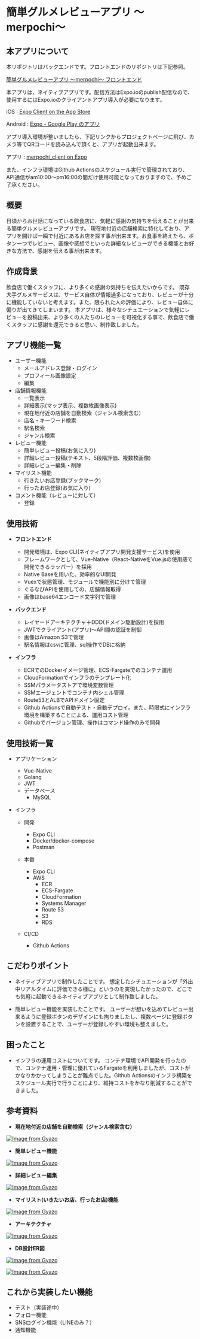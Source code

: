 # 簡単グルメレビューアプリ 〜merpochi〜



## 本アプリについて

本リポジトリはバックエンドです。フロントエンドのリポジトリは下記参照。

[簡単グルメレビューアプリ 〜merpochi〜 フロントエンド](https://github.com/fujisawatk/merpochi-client)


本アプリは、ネイティブアプリです。配信方法はExpo.ioのpublish配信なので、使用するにはExpo.ioのクライアントアプリ導入が必要になります。

iOS : [‎Expo Client on the App Store](https://apps.apple.com/app/apple-store/id982107779)

Android : [Expo - Google Play のアプリ](https://play.google.com/store/apps/details?id=host.exp.exponent&referrer=www)

アプリ導入環境が整いましたら、下記リンクからプロジェクトページに飛び、カメラ等でQRコードを読み込んで頂くと、アプリが起動出来ます。

アプリ : [merpochi_client on Expo](https://expo.io/@fujisawatk/projects/merpochi_client)

また、インフラ環境はGithub Actionsのスケジュール実行で管理されており、API通信がam10:00〜pm16:00の間だけ使用可能となっておりますので、予めご了承ください。

## 概要
日頃からお世話になっている飲食店に、気軽に感謝の気持ちを伝えることが出来る簡単グルメレビューアプリです。
現在地付近の店舗検索に特化しており、アプリを開けば一瞬で付近にあるお店を探す事が出来ます。お食事を終えたら、ボタン一つでレビュー、画像や感想でといった詳細なレビューができる機能とお好きな方法で、感謝を伝える事が出来ます。

## 作成背景
飲食店で働くスタッフに、より多くの感謝の気持ちを伝えたいからです。
既存大手グルメサービスは、サービス自体が情報過多になっており、レビューが十分に機能していないと考えます。また、限られた人の評価により、レビュー自体に偏りが出てきてしまいます。
本アプリは、様々なシチュエーションで気軽にレビューを投稿出来、より多くの人たちのレビューを可視化する事で、飲食店で働くスタッフに感謝を還元できると思い、制作致しました。

## アプリ機能一覧
- ユーザー機能
  - メールアドレス登録・ログイン
  - プロフィール画像設定
  - 編集
- 店舗情報機能
  - 一覧表示
  - 詳細表示(マップ表示、複数枚画像表示)
  - 現在地付近の店舗を自動検索（ジャンル検索含む）
  - 店名・キーワード検索
  - 駅名検索
  - ジャンル検索
- レビュー機能
  - 簡単レビュー投稿(お気に入り)
  - 詳細レビュー投稿(テキスト、5段階評価、複数枚画像) 
  - 詳細レビュー編集・削除
- マイリスト機能
  - 行きたいお店登録(ブックマーク)
  - 行ったお店登録(お気に入り)
- コメント機能（レビューに対して）
  - 登録


## 使用技術
- **フロントエンド** 
  - 開発環境は、Expo CLI(ネイティブアプリ開発支援サービス)を使用
  - フレームワークとして、Vue-Native（React-NativeをVue.jsの使用感で開発できるラッパー）を採用
  - Native Baseを用いた、効率的なUI開発
  - Vuexで状態管理、モジュールで機能別に分けて管理
  - ぐるなびAPIを使用しての、店舗情報取得
  - 画像はbase64エンコード文字列で管理

- **バックエンド**
  - レイヤードアーキテクチャ＋DDD(ドメイン駆動設計)を採用
  - JWTでクライアント(アプリ)〜API間の認証を制御
  - 画像はAmazon S3で管理
  - 駅名情報はcsvに管理、sql操作でDBに格納

- **インフラ**
  - ECRでのDockerイメージ管理、ECS-Fargateでのコンテナ運用
  - CloudFormationでインフラのテンプレート化
  - SSMパラメータストアで環境変数管理
  - SSMエージェントでコンテナ内シェル管理
  - Route53とALBでAPIドメイン固定
  - Github Actionsで自動テスト・自動デプロイ。また、時限式にインフラ環境を構築することによる、運用コスト管理
  - Githubでバージョン管理、操作はコマンド操作のみで開発

## 使用技術一覧
- アプリケーション
  - Vue-Native
  - Golang
  - JWT
  - データベース
    - MySQL

- インフラ
  - 開発
    - Expo CLI
    - Docker/docker-compose
    - Postman

  - 本番
    - Expo CLI
    - AWS
      - ECR
      - ECS-Fargate
      - CloudFormation
      - Systems Manager
      - Route 53
      - S3
      - RDS

  - CI/CD
    - Github Actions

## こだわりポイント
- ネイティブアプリで制作したことです。
想定したシチュエーションが「外出中リアルタイムに評価できる様に」というのを実現したかったので、どこでも気軽に起動できるネイティブアプリとして制作致しました。


- 簡単レビュー機能を実装したことです。
ユーザーが想いを込めてレビュー出来るように登録ボタンのデザインにも拘りましたし、複数ページに登録ボタンを設置することで、ユーザーが登録しやすい環境も整えました。

## 困ったこと
- インフラの運用コストについてです。
コンテナ環境でAPI開発を行ったので、コンテナ運用・管理に優れているFargateを利用しましたが、コストがかなりかかってしまうことが難点でした。Github Actionsのインフラ構築をスケジュール実行で行うことにより、維持コストをかなり削減することができました。

## 参考資料
- **現在地付近の店舗を自動検索（ジャンル検索含む）**
>
[![Image from Gyazo](https://i.gyazo.com/fadbc8072eb34a918b521d3a17699e14.gif)](https://gyazo.com/fadbc8072eb34a918b521d3a17699e14)
>
- **簡単レビュー機能**
>
[![Image from Gyazo](https://i.gyazo.com/9e40ab02ebbc49266ba8bd4e023914f6.gif)](https://gyazo.com/9e40ab02ebbc49266ba8bd4e023914f6)
>
- **詳細レビュー編集**
>
[![Image from Gyazo](https://i.gyazo.com/13c29aa8a97c6e9a853768a4aacf9a35.gif)](https://gyazo.com/13c29aa8a97c6e9a853768a4aacf9a35)
>
- **マイリスト(いきたいお店、行ったお店)機能**
>

[![Image from Gyazo](https://i.gyazo.com/dbcf75c5c753a5676f9e2d59759f5409.gif)](https://gyazo.com/dbcf75c5c753a5676f9e2d59759f5409)
>
- **アーキテクチャ**
>
[![Image from Gyazo](https://i.gyazo.com/705d00dd164c997bd487ca9cffbe646a.png)](https://gyazo.com/705d00dd164c997bd487ca9cffbe646a)
>
- **DB設計ER図**
>
[![Image from Gyazo](https://i.gyazo.com/c95dbef9d1d64da8301832eb3e9dd8dd.png)](https://gyazo.com/c95dbef9d1d64da8301832eb3e9dd8dd)

[![Image from Gyazo](https://i.gyazo.com/fc52a1ceeaa70c074e79a1c8956f514f.png)](https://gyazo.com/fc52a1ceeaa70c074e79a1c8956f514f)


## これから実装したい機能
- テスト（実装途中）
- フォロー機能
- SNSログイン機能（LINEのみ？）
- 通知機能
